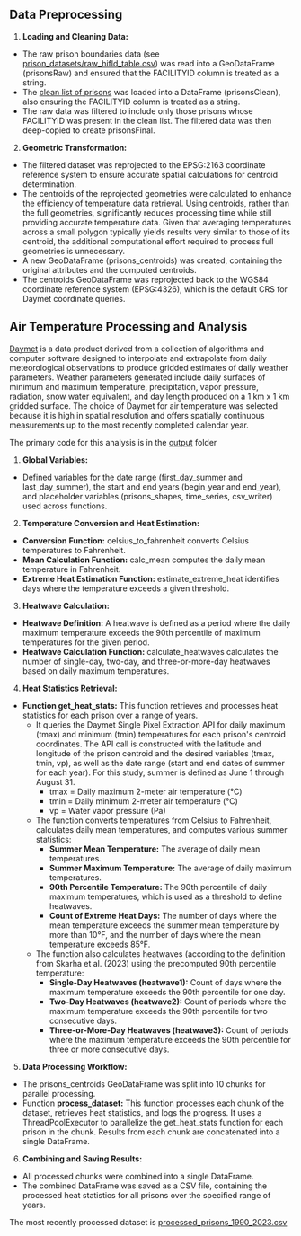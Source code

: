 ## Data Preprocessing

1. **Loading and Cleaning Data:**
  - The raw prison boundaries data (see [prison_datasets/raw_hifld_table.csv](../prison_datasets/raw_hifld_table.csv)) was read into a GeoDataFrame (prisonsRaw) and ensured that the FACILITYID column is treated as a string.
  - The [clean list of prisons](./Input) was loaded into a DataFrame (prisonsClean), also ensuring the FACILITYID column is treated as a string.
  - The raw data was filtered to include only those prisons whose FACILITYID was present in the clean list. The filtered data was then deep-copied to create prisonsFinal.
2. **Geometric Transformation:**
  - The filtered dataset was reprojected to the EPSG:2163 coordinate reference system to ensure accurate spatial calculations for centroid determination.
  - The centroids of the reprojected geometries were calculated to enhance the efficiency of temperature data retrieval. Using centroids, rather than the full geometries, significantly reduces processing time while still providing accurate temperature data. Given that averaging temperatures across a small polygon typically yields results very similar to those of its centroid, the additional computational effort required to process full geometries is unnecessary.
  - A new GeoDataFrame (prisons_centroids) was created, containing the original attributes and the computed centroids.
  - The centroids GeoDataFrame was reprojected back to the WGS84 coordinate reference system (EPSG:4326), which is the default CRS for Daymet coordinate queries.

## Air Temperature Processing and Analysis 
[Daymet](https://daymet.ornl.gov/overview) is a data product derived from a collection of algorithms and computer software designed to interpolate and extrapolate from daily meteorological observations to produce gridded estimates of daily weather parameters. Weather parameters generated include daily surfaces of minimum and maximum temperature, precipitation, vapor pressure, radiation, snow water equivalent, and day length produced on a 1 km x 1 km gridded surface. The choice of Daymet for air temperature was selected because it is high in spatial resolution and offers spatially continuous measurements up to the most recently completed calendar year.

The primary code for this analysis is in the [output](./Output) folder

1. **Global Variables:**
- Defined variables for the date range (first_day_summer and last_day_summer), the start and end years (begin_year and end_year), and placeholder variables (prisons_shapes, time_series, csv_writer) used across functions.
2. **Temperature Conversion and Heat Estimation:**
- **Conversion Function:** celsius_to_fahrenheit converts Celsius temperatures to Fahrenheit.
- **Mean Calculation Function:** calc_mean computes the daily mean temperature in Fahrenheit.
- **Extreme Heat Estimation Function:** estimate_extreme_heat identifies days where the temperature exceeds a given threshold.
3. **Heatwave Calculation:**
- **Heatwave Definition:** A heatwave is defined as a period where the daily maximum temperature exceeds the 90th percentile of maximum temperatures for the given period.
- **Heatwave Calculation Function:** calculate_heatwaves calculates the number of single-day, two-day, and three-or-more-day heatwaves based on daily maximum temperatures.
4. **Heat Statistics Retrieval:**
- **Function get_heat_stats:** This function retrieves and processes heat statistics for each prison over a range of years.
  - It queries the Daymet Single Pixel Extraction API for daily maximum (tmax) and minimum (tmin) temperatures for each prison's centroid coordinates. The API call is constructed with the latitude and longitude of the prison centroid and the desired variables (tmax, tmin, vp), as well as the date range (start and end dates of summer for each year). For this study, summer is defined as June 1 through August 31.
    - tmax = Daily maximum 2-meter air temperature (°C)
    - tmin = Daily minimum 2-meter air temperature (°C)
    - vp = Water vapor pressure (Pa)
  - The function converts temperatures from Celsius to Fahrenheit, calculates daily mean temperatures, and computes various summer statistics:
    - **Summer Mean Temperature:** The average of daily mean temperatures.
    - **Summer Maximum Temperature:** The average of daily maximum temperatures.
    - **90th Percentile Temperature:** The 90th percentile of daily maximum temperatures, which is used as a threshold to define heatwaves.
    - **Count of Extreme Heat Days:** The number of days where the mean temperature exceeds the summer mean temperature by more than 10°F, and the number of days where the mean temperature exceeds 85°F.
  - The function also calculates heatwaves (according to the definition from Skarha et al. (2023) using the precomputed 90th percentile temperature:
    - **Single-Day Heatwaves (heatwave1):** Count of days where the maximum temperature exceeds the 90th percentile for one day.
    - **Two-Day Heatwaves (heatwave2):** Count of periods where the maximum temperature exceeds the 90th percentile for two consecutive days.
    - **Three-or-More-Day Heatwaves (heatwave3):** Count of periods where the maximum temperature exceeds the 90th percentile for three or more consecutive days.
5. **Data Processing Workflow:**
- The prisons_centroids GeoDataFrame was split into 10 chunks for parallel processing.
- Function **process_dataset:** This function processes each chunk of the dataset, retrieves heat statistics, and logs the progress.
It uses a ThreadPoolExecutor to parallelize the get_heat_stats function for each prison in the chunk.
Results from each chunk are concatenated into a single DataFrame.
6. **Combining and Saving Results:**
- All processed chunks were combined into a single DataFrame.
- The combined DataFrame was saved as a CSV file, containing the processed heat statistics for all prisons over the specified range of years.

The most recently processed dataset is [processed_prisons_1990_2023.csv](./Output)
